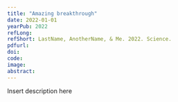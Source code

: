 ```yaml
---
title: "Amazing breakthrough"
date: 2022-01-01
yearPub: 2022
refLong:
refShort: LastName, AnotherName, & Me. 2022. Science. 
pdfurl:
doi:
code:
image:
abstract:
---
```


Insert description here

